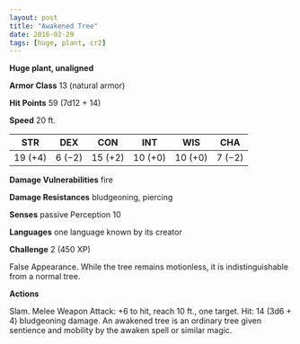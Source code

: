 ```yaml
---
layout: post
title: "Awakened Tree"
date: 2016-02-29
tags: [huge, plant, cr2]
---
```


**Huge plant, unaligned**

**Armor Class** 13 (natural armor)

**Hit Points** 59 (7d12 + 14)

**Speed** 20 ft.

|   STR   |   DEX   |   CON   |   INT   |   WIS   |   CHA   |
|:-----:|:-----:|:-----:|:-----:|:-----:|:-----:|
| 19 (+4) | 6 (−2) | 15 (+2) | 10 (+0) | 10 (+0) | 7 (−2) |

**Damage Vulnerabilities** fire 

**Damage Resistances** bludgeoning, piercing 

**Senses** passive Perception 10 

**Languages** one language known by its creator 

**Challenge** 2 (450 XP)

 False Appearance. While the tree remains motionless, it is indistinguishable from a normal tree. 

**Actions** 

Slam. Melee Weapon Attack: +6 to hit, reach 10 ft., one target. Hit: 14 (3d6 + 4) bludgeoning damage. An awakened tree is an ordinary tree given sentience and mobility by the awaken spell or similar magic.